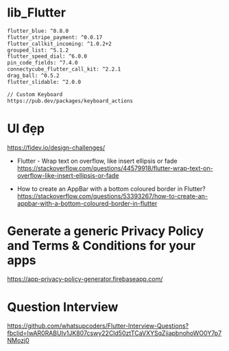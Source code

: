 # lib_Flutter
```sh
flutter_blue: ^0.8.0
flutter_stripe_payment: ^0.0.17
flutter_callkit_incoming: ^1.0.2+2
grouped_list: ^5.1.2
flutter_speed_dial: ^6.0.0
pin_code_fields: ^7.4.0
connectycube_flutter_call_kit: ^2.2.1
drag_ball: ^0.5.2
flutter_slidable: ^2.0.0

// Custom Keyboard
https://pub.dev/packages/keyboard_actions

```

# UI đẹp
https://fidev.io/design-challenges/

- Flutter - Wrap text on overflow, like insert ellipsis or fade
https://stackoverflow.com/questions/44579918/flutter-wrap-text-on-overflow-like-insert-ellipsis-or-fade

- How to create an AppBar with a bottom coloured border in Flutter?
https://stackoverflow.com/questions/53393267/how-to-create-an-appbar-with-a-bottom-coloured-border-in-flutter

# Generate a generic Privacy Policy and Terms & Conditions for your apps
https://app-privacy-policy-generator.firebaseapp.com/

# Question Interview
https://github.com/whatsupcoders/Flutter-Interview-Questions?fbclid=IwAR0RABUIv1JK807cswy22Cld50ztTCaVXYSqZjiapbnohoWO0Y7p7NMozj0
